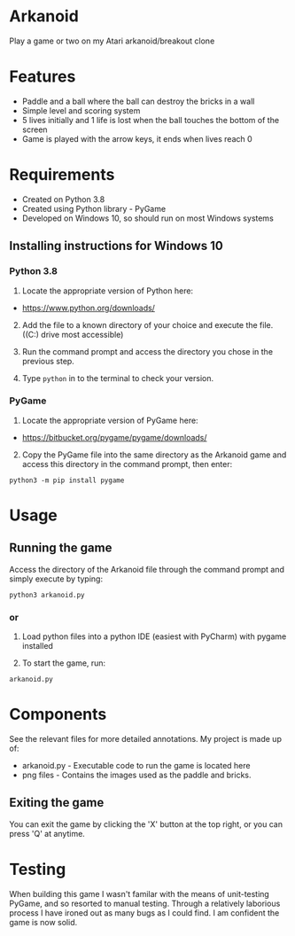 # Arkanoid
 Play a game or two on my Atari arkanoid/breakout clone 

# Features
- Paddle and a ball where the ball can destroy the bricks in a wall
- Simple level and scoring system
- 5 lives initially and 1 life is lost when the ball touches the bottom of the screen
- Game is played with the arrow keys, it ends when lives reach 0

# Requirements
- Created on Python 3.8
- Created using Python library - PyGame
- Developed on Windows 10, so should run on most Windows systems

## Installing instructions for Windows 10
### Python 3.8
1) Locate the appropriate version of Python here:
- https://www.python.org/downloads/

2) Add the file to a known directory of your choice and execute the file. ((C:) drive most accessible)

3) Run the command prompt and access the directory you chose in the previous step.

4) Type ```python``` in to the terminal to check your version.

### PyGame

1) Locate the appropriate version of PyGame here:
- https://bitbucket.org/pygame/pygame/downloads/

2) Copy the PyGame file into the same directory as the Arkanoid game and access this directory in the command prompt, then enter:
```
python3 -m pip install pygame
```

# Usage
## Running the game
Access the directory of the Arkanoid file through the command prompt and simply execute by typing:
```
python3 arkanoid.py
```
### or 

1) Load python files into a python IDE (easiest with PyCharm) with pygame installed


2) To start the game, run:
```
arkanoid.py
```

# Components
See the relevant files for more detailed annotations. My project is made up of:

- arkanoid.py - Executable code to run the game is located here
- png files - Contains the images used as the paddle and bricks.

## Exiting the game
You can exit the game by clicking the 'X' button at the top right, or you can press 'Q' at anytime.

# Testing
When building this game I wasn't familar with the means of unit-testing PyGame, and so resorted to manual testing. Through a relatively laborious process I have ironed out as many bugs as I could find. I am confident the game is now solid.   


